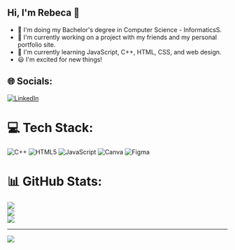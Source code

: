 ## Hi, I'm Rebeca 👋
 
- 🧠 I'm doing my Bachelor's degree in Computer Science - InformaticsS.<br>
- 🔭 I'm currently working on a project with my friends and my personal portfolio site.<br>
- 🌱 I'm currently learning JavaScript, C++, HTML, CSS, and web design.<br>
- 😃 I'm excited for new things!<br>


## 🌐 Socials:
[![LinkedIn](https://img.shields.io/badge/LinkedIn-%230077B5.svg?logo=linkedin&logoColor=white)](https://linkedin.com/in/www.linkedin.com/in/andronache-rebeca) 

# 💻 Tech Stack:
![C++](https://img.shields.io/badge/c++-%2300599C.svg?style=for-the-badge&logo=c%2B%2B&logoColor=white) ![HTML5](https://img.shields.io/badge/html5-%23E34F26.svg?style=for-the-badge&logo=html5&logoColor=white) ![JavaScript](https://img.shields.io/badge/javascript-%23323330.svg?style=for-the-badge&logo=javascript&logoColor=%23F7DF1E) ![Canva](https://img.shields.io/badge/Canva-%2300C4CC.svg?style=for-the-badge&logo=Canva&logoColor=white) ![Figma](https://img.shields.io/badge/figma-%23F24E1E.svg?style=for-the-badge&logo=figma&logoColor=white)
# 📊 GitHub Stats:
![](https://github-readme-stats.vercel.app/api?username=rebeca123456i&theme=radical&hide_border=false&include_all_commits=false&count_private=false)<br/>
![](https://nirzak-streak-stats.vercel.app/?user=rebeca123456i&theme=radical&hide_border=false)<br/>
![](https://github-readme-stats.vercel.app/api/top-langs/?username=rebeca123456i&theme=radical&hide_border=false&include_all_commits=false&count_private=false&layout=compact)

---
[![](https://visitcount.itsvg.in/api?id=rebeca123456i&icon=0&color=0)](https://visitcount.itsvg.in)

<!-- Proudly created with GPRM ( https://gprm.itsvg.in ) -->

